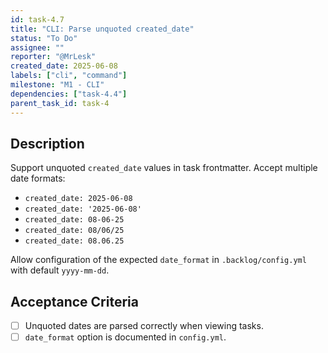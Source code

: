 ```yaml
---
id: task-4.7
title: "CLI: Parse unquoted created_date"
status: "To Do"
assignee: ""
reporter: "@MrLesk"
created_date: 2025-06-08
labels: ["cli", "command"]
milestone: "M1 - CLI"
dependencies: ["task-4.4"]
parent_task_id: task-4
---
```


## Description

Support unquoted `created_date` values in task frontmatter. Accept multiple date formats:

- `created_date: 2025-06-08`
- `created_date: '2025-06-08'`
- `created_date: 08-06-25`
- `created_date: 08/06/25`
- `created_date: 08.06.25`

Allow configuration of the expected `date_format` in `.backlog/config.yml` with default `yyyy-mm-dd`.

## Acceptance Criteria

- [ ] Unquoted dates are parsed correctly when viewing tasks.
- [ ] `date_format` option is documented in `config.yml`.
